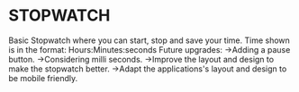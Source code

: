 # STOPWATCH
Basic Stopwatch where you can start, stop and save your time.
Time shown is in the format: Hours:Minutes:seconds 
Future upgrades:
->Adding a pause button.
->Considering milli seconds.
->Improve the layout and design to make the stopwatch better.
->Adapt the applications's layout and design to be mobile friendly.
